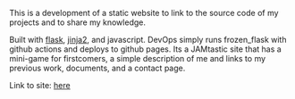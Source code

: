 This is a development of a static website to link to the source code of my projects and to share my knowledge.

Built with [flask](https://flask.palletsprojects.com/en/1.1.x/), [jinja2](https://www.palletsprojects.com/p/jinja/), and javascript.
DevOps simply runs frozen_flask with github actions and deploys to github pages.
Its a JAMtastic site that has a mini-game for firstcomers, a simple description of me and links to my previous work, documents, and a contact page.

Link to site: [here](https://brianstinergithub.github.io/Portfolio-Site)
